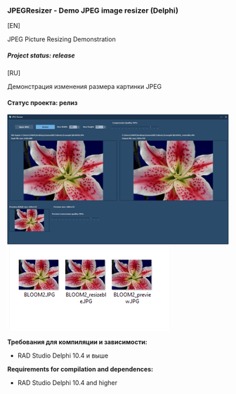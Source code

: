 ﻿### JPEGResizer - Demo JPEG image resizer (Delphi)

[EN]
 
JPEG Picture Resizing Demonstration

##### Project status: release

[RU] 

Демонстрация изменения размера картинки JPEG

#### Статус проекта: релиз

![Screenshot](https://github.com/superbot-coder/JPEGResizer/blob/main/images/ScreenShot_01.PNG "")
![Screenshot](https://github.com/superbot-coder/JPEGResizer/blob/main/images/ScreenShot_02.PNG "")

**Требования для компиляции и зависимости:**
- RAD Studio Delphi 10.4 и выше

**Requirements for compilation and dependences:**
- RAD Studio Delphi 10.4 and higher